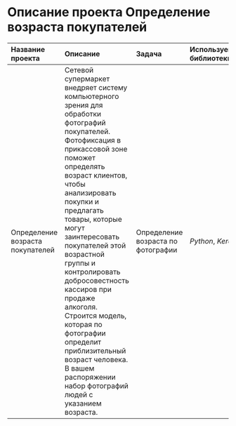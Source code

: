 # Описание проекта Определение возраста покупателей

| Название проекта | Описание | Задача |Используемые библиотеки | 
| :---------------------- | :---------------------- | :---------------------- | :---------------------- |
| Определение возраста покупателей | Сетевой супермаркет внедряет систему компьютерного зрения для обработки фотографий покупателей. Фотофиксация в прикассовой зоне поможет определять возраст клиентов, чтобы анализировать покупки и предлагать товары, которые могут заинтересовать покупателей этой возрастной группы и контролировать добросовестность кассиров при продаже алкоголя. Строится модель, которая по фотографии определит приблизительный возраст человека. В вашем распоряжении набор фотографий людей с указанием возраста. | Определение возраста по фотографии | *Python*, *Keras* |
